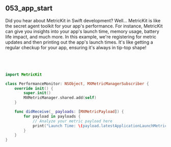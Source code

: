 ## 053_app_start

Did you hear about MetricKit in Swift development? Well... MetricKit is like the secret agent toolkit for your app's performance. For instance, MetricKit can give you insights into your app's launch time, memory usage, battery life impact, and much more. In this example, we're registering for metric updates and then printing out the app's launch times. It's like getting a regular checkup for your app, ensuring it's always in tip-top shape!

```swift




import MetricKit

class PerformanceMonitor: NSObject, MXMetricManagerSubscriber {
    override init() {
        super.init()
        MXMetricManager.shared.add(self)
    }

    func didReceive(_ payloads: [MXMetricPayload]) {
        for payload in payloads {
            // Analyze your metric payload here
            print("Launch Time: \(payload.latestApplicationLaunchMetric)")
        }
    }
}

```
